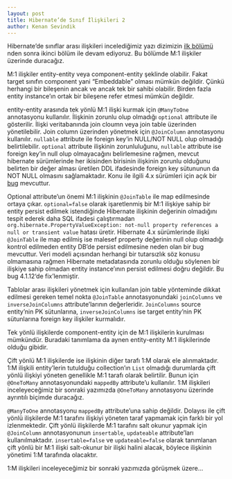 ```yaml
---
layout: post
title: Hibernate’de Sınıf İlişkileri 2
author: Kenan Sevindik
---
```


Hibernate’de sınıflar arası ilişkileri incelediğimiz yazı dizimizin [ilk bölümü](http://www.kenansevindik.com/hibernatede-sinif-iliskileri-1/)
nden sonra ikinci bölüm ile devam ediyoruz. Bu bölümde M:1 ilişkiler üzerinde duracağız.

M:1 ilişkiler entity-entity veya component-entity şeklinde olabilir. Fakat target sınıfın component yani “Embeddable” 
olması mümkün değildir. Çünkü herhangi bir bileşenin ancak ve ancak tek bir sahibi olabilir. Birden fazla entity 
instance’ın ortak bir bileşene refer etmesi mümkün değildir.

entity-entity arasında tek yönlü M:1 ilişki kurmak için `@ManyToOne` annotasyonu kullanılır. İlişkinin zorunlu olup 
olmadığı `optional` attribute ile gösterilir. İlişki veritabanında join cloumn veya join table üzerinden yönetilebilir. 
Join column üzerinden yönetmek için `@JoinColumn` annotasyonu kullanılır. `nullable` attribute ile foreign key’in 
NULL/NOT NULL olup olmadığı belirtilebilir. `optional` attribute ilişkinin zorunluluğunu, `nullable` attribute ise 
foreign key’in null olup olmayacağını belirlemesine rağmen, mevcut hibernate sürümlerinde her ikisinden birisinin 
ilişkinin zorunlu olduğunu belirten bir değer alması üretilen DDL ifadesinde foreign key sütununun da NOT NULL olmasını 
sağlamaktadır. Konu ile ilgili 4.x sürümleri için açık bir [bug](https://hibernate.atlassian.net/browse/HHH-8229) mevcuttur.

Optional attribute’un önemi M:1 ilişkinin `@JoinTable` ile map edilmesinde ortaya çıkar. `optional=false` olarak işaretlenmiş 
bir M:1 ilişkiye sahip bir entity persist edilmek istendiğinde Hibernate ilişkinin değerinin olmadığını tespit ederek daha 
SQL ifadesi çalıştırmadan `org.hibernate.PropertyValueException: not-null property references a null or transient value` 
hatası üretir. Hibernate 4.x sürümlerinde ilişki `@JoinTable` ile map edilmiş ise malesef property değerinin null olup 
olmadığı kontrol edilmeden entity DB’de persist edilmesine neden olan bir bug mevcuttur. Veri modeli açısından herhangi 
bir tutarsızlık söz konusu olmamasına rağmen Hibernate metadatasında zorunlu olduğu söylenen bir ilişkiye sahip olmadan 
entity instance’ının persist edilmesi doğru değildir. Bu bug 4.1.12‘de fix’lenmiştir.

Tablolar arası ilişkileri yönetmek için kullanılan join table yönteminde dikkat edilmesi gereken temel nokta `@JoinTable` 
annotasyonundaki `joinColumns` ve `inverseJoinColumns` attribute’larının değerleridir. `JoinColumns` source entity’nin PK 
sütunlarına, `inverseJoinColumns` ise target entity’nin PK sütunlarına foreign key ilişkiler kurmalıdır.

Tek yönlü ilişkilerde component-entity için de M:1 ilişkilerin kurulması mümkündür. Buradaki tanımlama da aynen 
entity-entity M:1 ilişkilerinde olduğu gibidir.

Çift yönlü M:1 ilişkilerde ise ilişkinin diğer tarafı 1:M olarak ele alınmaktadır. 1:M ilişkili entity’lerin tutulduğu 
collection’ın `List` olmadığı durumlarda çift yönlü ilişkiyi yöneten genellikle M:1 tarafı olarak belirtilir. Bunun için 
`@OneToMany` annotasyonundaki `mappedBy` attribute’u kullanılır. 1:M ilişkileri inceleyeceğimiz bir sonraki yazımızda 
`@OneToMany` annotasyonu üzerinde ayrıntılı biçimde duracağız.

`@ManyToOne` annotasyonu `mappedBy` attribute’una sahip değildir. Dolayısı ile çift yönlü ilişkilerde M:1 tarafını 
ilişkiyi yöneten taraf yapmamak için farklı bir yol izlenmektedir. Çift yönlü ilişkilerde M:1 tarafını salt okunur yapmak 
için `@JoinColumn` annotasyonunun `insertable`, `updateable` attribute’ları kullanılmaktadır. `insertable=false` ve 
`updateable=false` olarak tanımlanan çift yönlü bir M:1 ilişki salt-okunur bir ilişki halini alacak, böylece ilişkinin 
yönetimi 1:M tarafında olacaktır.

1:M ilişkileri inceleyeceğimiz bir sonraki yazımızda görüşmek üzere...
